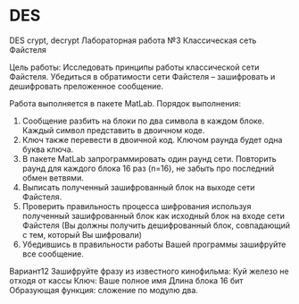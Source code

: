 # DES
DES crypt, decrypt
Лабораторная работа №3
Классическая сеть Файстеля

Цель работы: Исследовать принципы работы классической сети Файстеля. Убедиться в обратимости сети Файстеля – зашифровать и дешифровать преложенное сообщение.

Работа выполняется в пакете MatLab.
Порядок выполнения:
1.	Сообщение разбить на блоки по два символа в каждом блоке. Каждый символ представить в двоичном коде.
2.	Ключ также перевести в двоичной код. Ключом раунда будет одна буква ключа.
3.	В пакете MatLab запрограммировать один раунд сети. Повторить раунд для каждого блока 16 раз (n=16), не забыть про последний обмен ветвями.
4.	Выписать полученный зашифрованный блок на выходе сети Файстеля.
5.	Проверить правильность процесса шифрования используя полученный зашифрованный блок как исходный блок на входе сети Файстеля (Вы должны получить дешифрованный блок, совпадающий с тем, который Вы шифровали)
6.	Убедившись в правильности работы Вашей программы зашифруйте все сообщение.

Вариант12
Зашифруйте фразу из известного кинофильма: Куй железо не отходя от кассы
Ключ: Ваше полное имя
Длина блока 16 бит
Образующая функция: сложение по модулю два.
